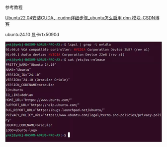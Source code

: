 参考教程

[Ubuntu22.04安装CUDA、cudnn详细步骤_ubuntu怎么启用 dnn 模块-CSDN博客](https://blog.csdn.net/takedachia/article/details/130375718)







ubuntu24.10 显卡rtx5090d  

![image-20250312203131727](./images/Ubuntu2204安装显卡驱动+cuda+cudnn/image-20250312203131727.png)
